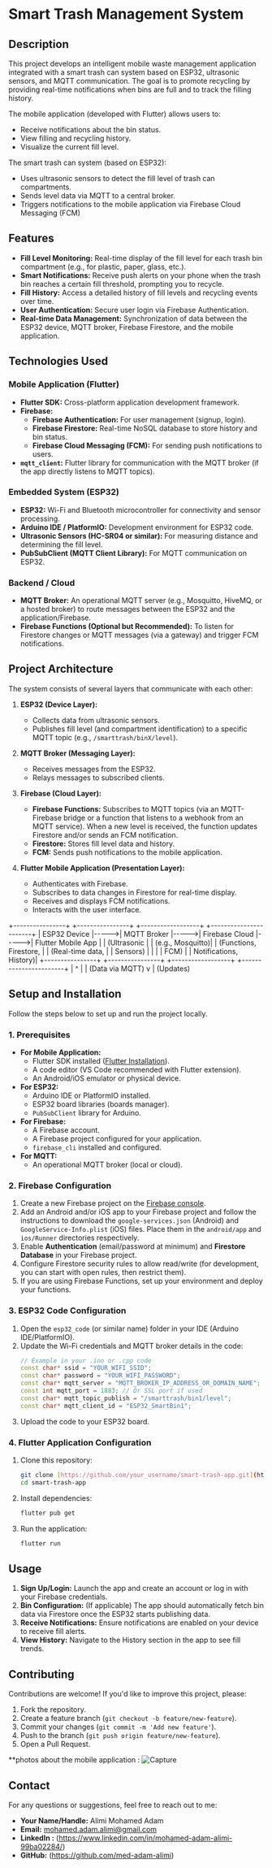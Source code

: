 # Smart Trash Management System

## Description

This project develops an intelligent mobile waste management application integrated with a smart trash can system based on ESP32, ultrasonic sensors, and MQTT communication. The goal is to promote recycling by providing real-time notifications when bins are full and to track the filling history.

The mobile application (developed with Flutter) allows users to:
* Receive notifications about the bin status.
* View filling and recycling history.
* Visualize the current fill level.

The smart trash can system (based on ESP32):
* Uses ultrasonic sensors to detect the fill level of trash can compartments.
* Sends level data via MQTT to a central broker.
* Triggers notifications to the mobile application via Firebase Cloud Messaging (FCM)


## Features

* **Fill Level Monitoring:** Real-time display of the fill level for each trash bin compartment (e.g., for plastic, paper, glass, etc.).
* **Smart Notifications:** Receive push alerts on your phone when the trash bin reaches a certain fill threshold, prompting you to recycle.
* **Fill History:** Access a detailed history of fill levels and recycling events over time.
* **User Authentication:** Secure user login via Firebase Authentication.
* **Real-time Data Management:** Synchronization of data between the ESP32 device, MQTT broker, Firebase Firestore, and the mobile application.

## Technologies Used

### Mobile Application (Flutter)
* **Flutter SDK:** Cross-platform application development framework.
* **Firebase:**
    * **Firebase Authentication:** For user management (signup, login).
    * **Firebase Firestore:** Real-time NoSQL database to store history and bin status.
    * **Firebase Cloud Messaging (FCM):** For sending push notifications to users.
* **`mqtt_client`:** Flutter library for communication with the MQTT broker (if the app directly listens to MQTT topics).

### Embedded System (ESP32)
* **ESP32:** Wi-Fi and Bluetooth microcontroller for connectivity and sensor processing.
* **Arduino IDE / PlatformIO:** Development environment for ESP32 code.
* **Ultrasonic Sensors (HC-SR04 or similar):** For measuring distance and determining the fill level.
* **PubSubClient (MQTT Client Library):** For MQTT communication on ESP32.

### Backend / Cloud
* **MQTT Broker:** An operational MQTT server (e.g., Mosquitto, HiveMQ, or a hosted broker) to route messages between the ESP32 and the application/Firebase.
* **Firebase Functions (Optional but Recommended):** To listen for Firestore changes or MQTT messages (via a gateway) and trigger FCM notifications.

## Project Architecture

The system consists of several layers that communicate with each other:

1.  **ESP32 (Device Layer):**
    * Collects data from ultrasonic sensors.
    * Publishes fill level (and compartment identification) to a specific MQTT topic (e.g., `/smarttrash/binX/level`).

2.  **MQTT Broker (Messaging Layer):**
    * Receives messages from the ESP32.
    * Relays messages to subscribed clients.

3.  **Firebase (Cloud Layer):**
    * **Firebase Functions:** Subscribes to MQTT topics (via an MQTT-Firebase bridge or a function that listens to a webhook from an MQTT service). When a new level is received, the function updates Firestore and/or sends an FCM notification.
    * **Firestore:** Stores fill level data and history.
    * **FCM:** Sends push notifications to the mobile application.

4.  **Flutter Mobile Application (Presentation Layer):**
    * Authenticates with Firebase.
    * Subscribes to data changes in Firestore for real-time display.
    * Receives and displays FCM notifications.
    * Interacts with the user interface.


+----------------+      +----------------+      +------------------+      +-----------------------+
|  ESP32 Device  |----->|  MQTT Broker   |----->|  Firebase Cloud  |----->|  Flutter Mobile App   |
| (Ultrasonic    |      | (e.g., Mosquitto)|      | (Functions, Firestore, |      | (Real-time data,      |
|  Sensors)      |      |                |      |  FCM)            |      |  Notifications, History)|
+----------------+      +----------------+      +------------------+      +-----------------------+
|   ^
|   | (Data via MQTT)
v   |
(Updates)


## Setup and Installation

Follow the steps below to set up and run the project locally.

### 1. Prerequisites

* **For Mobile Application:**
    * Flutter SDK installed ([Flutter Installation](https://flutter.dev/docs/get-started/install)).
    * A code editor (VS Code recommended with Flutter extension).
    * An Android/iOS emulator or physical device.
* **For ESP32:**
    * Arduino IDE or PlatformIO installed.
    * ESP32 board libraries (boards manager).
    * `PubSubClient` library for Arduino.
* **For Firebase:**
    * A Firebase account.
    * A Firebase project configured for your application.
    * `firebase_cli` installed and configured.
* **For MQTT:**
    * An operational MQTT broker (local or cloud).

### 2. Firebase Configuration

1.  Create a new Firebase project on the [Firebase console](https://console.firebase.google.com/).
2.  Add an Android and/or iOS app to your Firebase project and follow the instructions to download the `google-services.json` (Android) and `GoogleService-Info.plist` (iOS) files. Place them in the `android/app` and `ios/Runner` directories respectively.
3.  Enable **Authentication** (email/password at minimum) and **Firestore Database** in your Firebase project.
4.  Configure Firestore security rules to allow read/write (for development, you can start with open rules, then restrict them).
5.  If you are using Firebase Functions, set up your environment and deploy your functions.

### 3. ESP32 Code Configuration

1.  Open the `esp32_code` (or similar name) folder in your IDE (Arduino IDE/PlatformIO).
2.  Update the Wi-Fi credentials and MQTT broker details in the code:
    ```cpp
    // Example in your .ino or .cpp code
    const char* ssid = "YOUR_WIFI_SSID";
    const char* password = "YOUR_WIFI_PASSWORD";
    const char* mqtt_server = "MQTT_BROKER_IP_ADDRESS_OR_DOMAIN_NAME";
    const int mqtt_port = 1883; // Or SSL port if used
    const char* mqtt_topic_publish = "/smarttrash/bin1/level";
    const char* mqtt_client_id = "ESP32_SmartBin1";
    ```
3.  Upload the code to your ESP32 board.

### 4. Flutter Application Configuration

1.  Clone this repository:
    ```bash
    git clone [https://github.com/your_username/smart-trash-app.git](https://github.com/your_username/smart-trash-app.git)
    cd smart-trash-app
    ```
2.  Install dependencies:
    ```bash
    flutter pub get
    ```
3.  Run the application:
    ```bash
    flutter run
    ```

## Usage

1.  **Sign Up/Login:** Launch the app and create an account or log in with your Firebase credentials.
2.  **Bin Configuration:** (If applicable) The app should automatically fetch bin data via Firestore once the ESP32 starts publishing data.
3.  **Receive Notifications:** Ensure notifications are enabled on your device to receive fill alerts.
4.  **View History:** Navigate to the History section in the app to see fill trends.

## Contributing

Contributions are welcome! If you'd like to improve this project, please:

1.  Fork the repository.
2.  Create a feature branch (`git checkout -b feature/new-feature`).
3.  Commit your changes (`git commit -m 'Add new feature'`).
4.  Push to the branch (`git push origin feature/new-feature`).
5.  Open a Pull Request.

**photos about the mobile application :
![Capture](https://github.com/user-attachments/assets/38967b90-ae34-49b5-bf77-327b7781f7ac)

## Contact

For any questions or suggestions, feel free to reach out to me:

* **Your Name/Handle:** Alimi Mohamed Adam
* **Email:** mohamed.adam.alimi@gmail.com
* **LinkedIn :** (https://www.linkedin.com/in/mohamed-adam-alimi-99ba02284/)
* **GitHub:** (https://github.com/med-adam-alimi)

